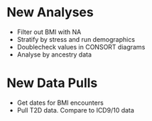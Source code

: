 # New Analyses

* Filter out BMI with NA
* Stratify by stress and run demographics
* Doublecheck values in CONSORT diagrams
* Analyse by ancestry data 


# New Data Pulls

* Get dates for BMI encounters
* Pull T2D data.  Compare to ICD9/10 data

